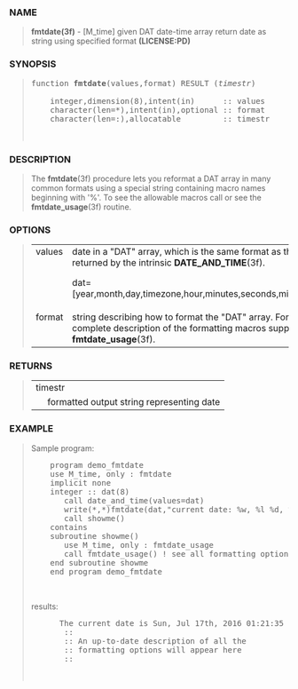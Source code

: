 <?
<body>
  <a name="top" id="top"></a>
  <div id="Container">
    <div id="Content">
      <div class="c22">
      </div><a name="0"></a>
      <h3><a name="0">NAME</a></h3>
      <blockquote>
        <b>fmtdate(3f)</b> - [M_time] given DAT date-time array return date as string using specified format <b>(LICENSE:PD)</b>
      </blockquote><a name="contents" id="contents"></a>
      <a name="8"></a>
      <h3><a name="8">SYNOPSIS</a></h3>
      <blockquote>
        <pre>
function <b>fmtdate</b>(values,format) RESULT (<i>timestr</i>)
<br />    integer,dimension(8),intent(in)      :: values
    character(len=*),intent(in),optional :: format
    character(len=:),allocatable         :: timestr
<br />
</pre>
      </blockquote><a name="2"></a>
      <h3><a name="2">DESCRIPTION</a></h3>
      <blockquote>
        The <b>fmtdate</b>(3f) procedure lets you reformat a DAT array in many common formats using a special string containing macro names beginning with
        '%'. To see the allowable macros call or see the <b>fmtdate_usage</b>(3f) routine.
      </blockquote><a name="3"></a>
      <h3><a name="3">OPTIONS</a></h3>
      <blockquote>
        <table cellpadding="3">
          <tr valign="top">
            <td class="c23" width="6%" nowrap="nowrap">values</td>
            <td valign="bottom">
              date in a "DAT" array, which is the same format as the values returned by the intrinsic <b>DATE_AND_TIME</b>(3f).
              <p>dat=[year,month,day,timezone,hour,minutes,seconds,milliseconds]</p>
            </td>
          </tr>
          <tr valign="top">
            <td class="c23" width="6%" nowrap="nowrap">format</td>
            <td valign="bottom">string describing how to format the "DAT" array. For a complete description of the formatting macros supported see
            <b>fmtdate_usage</b>(3f).</td>
          </tr>
        </table>
      </blockquote><a name="4"></a>
      <h3><a name="4">RETURNS</a></h3>
      <blockquote>
        <table cellpadding="3">
          <tr valign="top">
            <td class="c24" colspan="2">timestr</td>
          </tr>
          <tr valign="top">
            <td width="6%"></td>
            <td>formatted output string representing date</td>
          </tr>
        </table>
      </blockquote><a name="5"></a>
      <h3><a name="5">EXAMPLE</a></h3>
      <blockquote>
        Sample program:
        <pre>
    program demo_fmtdate
    use M_time, only : fmtdate
    implicit none
    integer :: dat(8)
       call date_and_time(values=dat)
       write(*,*)fmtdate(dat,"current date: %w, %l %d, %Y %H:%m:%s %N")
       call showme()
    contains
    subroutine showme()
       use M_time, only : fmtdate_usage
       call fmtdate_usage() ! see all formatting options
    end subroutine showme
    end program demo_fmtdate
<br />
</pre>results:
        <pre>
      The current date is Sun, Jul 17th, 2016 01:21:35 PM
       ::
       :: An up-to-date description of all the
       :: formatting options will appear here
       ::
<br />
</pre>
      </blockquote><a name="6"></a>
    </div>
  </div>
</body>
